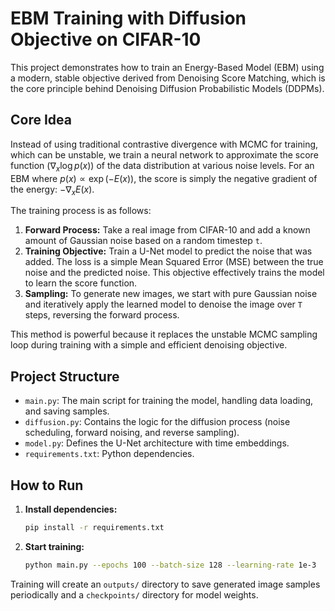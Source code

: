 # EBM Training with Diffusion Objective on CIFAR-10

This project demonstrates how to train an Energy-Based Model (EBM) using a modern, stable objective derived from Denoising Score Matching, which is the core principle behind Denoising Diffusion Probabilistic Models (DDPMs).

## Core Idea

Instead of using traditional contrastive divergence with MCMC for training, which can be unstable, we train a neural network to approximate the score function ($\nabla_x \log p(x)$) of the data distribution at various noise levels. For an EBM where $p(x) \propto \exp(-E(x))$, the score is simply the negative gradient of the energy: $-\nabla_x E(x)$.

The training process is as follows:
1.  **Forward Process:** Take a real image from CIFAR-10 and add a known amount of Gaussian noise based on a random timestep `t`.
2.  **Training Objective:** Train a U-Net model to predict the noise that was added. The loss is a simple Mean Squared Error (MSE) between the true noise and the predicted noise. This objective effectively trains the model to learn the score function.
3.  **Sampling:** To generate new images, we start with pure Gaussian noise and iteratively apply the learned model to denoise the image over `T` steps, reversing the forward process.

This method is powerful because it replaces the unstable MCMC sampling loop during training with a simple and efficient denoising objective.

## Project Structure

- `main.py`: The main script for training the model, handling data loading, and saving samples.
- `diffusion.py`: Contains the logic for the diffusion process (noise scheduling, forward noising, and reverse sampling).
- `model.py`: Defines the U-Net architecture with time embeddings.
- `requirements.txt`: Python dependencies.

## How to Run

1.  **Install dependencies:**
    ```bash
    pip install -r requirements.txt
    ```

2.  **Start training:**
    ```bash
    python main.py --epochs 100 --batch-size 128 --learning-rate 1e-3
    ```

Training will create an `outputs/` directory to save generated image samples periodically and a `checkpoints/` directory for model weights.
